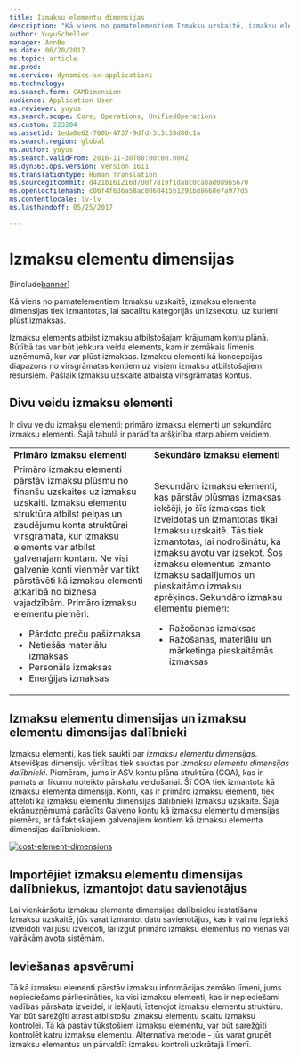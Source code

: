 ```yaml
---
title: Izmaksu elementu dimensijas
description: "Kā viens no pamatelementiem Izmaksu uzskaitē, izmaksu elementa dimensijas tiek izmantotas, lai sadalītu kategorijās un izsekotu, uz kurieni plūst izmaksas."
author: YuyuScheller
manager: AnnBe
ms.date: 06/20/2017
ms.topic: article
ms.prod: 
ms.service: dynamics-ax-applications
ms.technology: 
ms.search.form: CAMDimension
audience: Application User
ms.reviewer: yuyus
ms.search.scope: Core, Operations, UnifiedOperations
ms.custom: 223204
ms.assetid: 1eda0e62-760b-4737-9dfd-3c3c38d80c1a
ms.search.region: global
ms.author: yuyus
ms.search.validFrom: 2016-11-30T00:00:00.000Z
ms.dyn365.ops.version: Version 1611
ms.translationtype: Human Translation
ms.sourcegitcommit: d421b161216d700f7819f1da8c0ca8ad089b5670
ms.openlocfilehash: c06f4f636a58ac8068415b1291bd8668e7a977d5
ms.contentlocale: lv-lv
ms.lasthandoff: 05/25/2017

---
```


# <a name="cost-element-dimensions"></a>Izmaksu elementu dimensijas

[!include[banner](../includes/banner.md)]


Kā viens no pamatelementiem Izmaksu uzskaitē, izmaksu elementa dimensijas tiek izmantotas, lai sadalītu kategorijās un izsekotu, uz kurieni plūst izmaksas. 

Izmaksu elements atbilst izmaksu atbilstošajam krājumam kontu plānā. Būtībā tas var būt jebkura veida elements, kam ir zemākais līmenis uzņēmumā, kur var plūst izmaksas. Izmaksu elementi kā koncepcijas diapazons no virsgrāmatas kontiem uz visiem izmaksu atbilstošajiem resursiem. Pašlaik Izmaksu uzskaite atbalsta virsgrāmatas kontus.

## <a name="two-types-of-cost-elements"></a>Divu veidu izmaksu elementi
Ir divu veidu izmaksu elementi: primāro izmaksu elementi un sekundāro izmaksu elementi. Šajā tabulā ir parādīta atšķirība starp abiem veidiem.

<table>
<colgroup>
<col width="50%" />
<col width="50%" />
</colgroup>
<tbody>
<tr class="odd">
<td><strong>Primāro izmaksu elementi</strong></td>
<td><strong>Sekundāro izmaksu elementi</strong></td>
</tr>
<tr class="even">
<td>Primāro izmaksu elementi pārstāv izmaksu plūsmu no finanšu uzskaites uz izmaksu uzskaiti. Izmaksu elementu struktūra atbilst peļņas un zaudējumu konta struktūrai virsgrāmatā, kur izmaksu elements var atbilst galvenajam kontam. Ne visi galvenie konti vienmēr var tikt pārstāvēti kā izmaksu elementi atkarībā no biznesa vajadzībām. Primāro izmaksu elementu piemēri:
<ul>
<li>Pārdoto preču pašizmaksa</li>
<li>Netiešās materiālu izmaksas</li>
<li>Personāla izmaksas</li>
<li>Enerģijas izmaksas</li>
</ul></td>
<td>Sekundāro izmaksu elementi, kas pārstāv plūsmas izmaksas iekšēji, jo šīs izmaksas tiek izveidotas un izmantotas tikai Izmaksu uzskaitē. Tās tiek izmantotas, lai nodrošinātu, ka izmaksu avotu var izsekot. Šos izmaksu elementus izmanto izmaksu sadalījumos un pieskaitāmo izmaksu aprēķinos. Sekundāro izmaksu elementu piemēri:
<ul>
<li>Ražošanas izmaksas</li>
<li>Ražošanas, materiālu un mārketinga pieskaitāmās izmaksas</li>
</ul></td>
</tr>
</tbody>
</table>

## <a name="cost-element-dimensions-and-cost-element-dimension-members"></a>Izmaksu elementu dimensijas un izmaksu elementu dimensijas dalībnieki
Izmaksu elementi, kas tiek saukti par *izmaksu elementu dimensijas*. Atsevišķas dimensiju vērtības tiek sauktas par *izmaksu elementu dimensijas dalībnieki*. Piemēram, jums ir ASV kontu plāna struktūra (COA), kas ir pamats ar likumu noteikto pārskatu veidošanai. Šī COA tiek izmantota kā izmaksu elementa dimensija. Konti, kas ir primāro izmaksu elementi, tiek attēloti kā izmaksu elementu dimensijas dalībnieki Izmaksu uzskaitē. Šajā ekrānuzņēmumā parādīts Galveno kontu kā izmaksu elementu dimensijas piemērs, ar tā faktiskajiem galvenajiem kontiem kā izmaksu elementa dimensijas dalībniekiem. 

[![cost-element-dimensions](./media/cost-element-dimensions.png)](./media/cost-element-dimensions.png)

## <a name="import-cost-element-dimension-members-through-data-connectors"></a>Importējiet izmaksu elementu dimensijas dalībniekus, izmantojot datu savienotājus
Lai vienkāršotu izmaksu elementa dimensijas dalībnieku iestatīšanu Izmaksu uzskaitē, jūs varat izmantot datu savienotājus, kas ir vai nu iepriekš izveidoti vai jūsu izveidoti, lai izgūt primāro izmaksu elementus no vienas vai vairākām avota sistēmām.

## <a name="implementation-considerations"></a>Ieviešanas apsvērumi
Tā kā izmaksu elementi pārstāv izmaksu informācijas zemāko līmeni, jums nepieciešams pārliecināties, ka visi izmaksu elementi, kas ir nepieciešami vadības pārskata izveidei, ir iekļauti, īstenojot izmaksu elementu struktūru. Var būt sarežģīti atrast atbilstošu izmaksu elementu skaitu izmaksu kontrolei. Tā kā pastāv tūkstošiem izmaksu elementu, var būt sarežģīti kontrolēt katru izmaksu elementu. Alternatīva metode - jūs varat grupēt izmaksu elementus un pārvaldīt izmaksu kontroli uzkrātajā līmenī.




